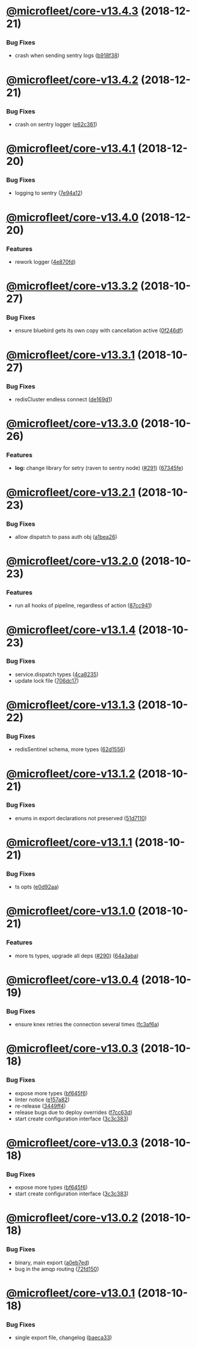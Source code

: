 # [@microfleet/core-v13.4.3](https://github.com/microfleet/core/compare/@microfleet/core-v13.4.2...@microfleet/core-v13.4.3) (2018-12-21)


### Bug Fixes

* crash when sending sentry logs ([b918f38](https://github.com/microfleet/core/commit/b918f38))

# [@microfleet/core-v13.4.2](https://github.com/microfleet/core/compare/@microfleet/core-v13.4.1...@microfleet/core-v13.4.2) (2018-12-21)


### Bug Fixes

* crash on sentry logger ([e62c361](https://github.com/microfleet/core/commit/e62c361))

# [@microfleet/core-v13.4.1](https://github.com/microfleet/core/compare/@microfleet/core-v13.4.0...@microfleet/core-v13.4.1) (2018-12-20)


### Bug Fixes

* logging to sentry ([7e94a12](https://github.com/microfleet/core/commit/7e94a12))

# [@microfleet/core-v13.4.0](https://github.com/microfleet/core/compare/@microfleet/core-v13.3.2...@microfleet/core-v13.4.0) (2018-12-20)


### Features

* rework logger ([4e870fd](https://github.com/microfleet/core/commit/4e870fd))

# [@microfleet/core-v13.3.2](https://github.com/microfleet/core/compare/@microfleet/core-v13.3.1...@microfleet/core-v13.3.2) (2018-10-27)


### Bug Fixes

* ensure bluebird gets its own copy with cancellation active ([0f246df](https://github.com/microfleet/core/commit/0f246df))

# [@microfleet/core-v13.3.1](https://github.com/microfleet/core/compare/@microfleet/core-v13.3.0...@microfleet/core-v13.3.1) (2018-10-27)


### Bug Fixes

* redisCluster endless connect ([de169d1](https://github.com/microfleet/core/commit/de169d1))

# [@microfleet/core-v13.3.0](https://github.com/microfleet/core/compare/@microfleet/core-v13.2.1...@microfleet/core-v13.3.0) (2018-10-26)


### Features

* **log:** change library for setry (raven to sentry node) ([#291](https://github.com/microfleet/core/issues/291)) ([67345fe](https://github.com/microfleet/core/commit/67345fe))

# [@microfleet/core-v13.2.1](https://github.com/microfleet/core/compare/@microfleet/core-v13.2.0...@microfleet/core-v13.2.1) (2018-10-23)


### Bug Fixes

* allow dispatch to pass auth obj ([a1bea26](https://github.com/microfleet/core/commit/a1bea26))

# [@microfleet/core-v13.2.0](https://github.com/microfleet/core/compare/@microfleet/core-v13.1.4...@microfleet/core-v13.2.0) (2018-10-23)


### Features

* run all hooks of pipeline, regardless of action ([87cc941](https://github.com/microfleet/core/commit/87cc941))

# [@microfleet/core-v13.1.4](https://github.com/microfleet/core/compare/@microfleet/core-v13.1.3...@microfleet/core-v13.1.4) (2018-10-23)


### Bug Fixes

* service.dispatch types ([4ca8235](https://github.com/microfleet/core/commit/4ca8235))
* update lock file ([706dc17](https://github.com/microfleet/core/commit/706dc17))

# [@microfleet/core-v13.1.3](https://github.com/microfleet/core/compare/@microfleet/core-v13.1.2...@microfleet/core-v13.1.3) (2018-10-22)


### Bug Fixes

* redisSentinel schema, more types ([62d1556](https://github.com/microfleet/core/commit/62d1556))

# [@microfleet/core-v13.1.2](https://github.com/microfleet/core/compare/@microfleet/core-v13.1.1...@microfleet/core-v13.1.2) (2018-10-21)


### Bug Fixes

* enums in export declarations not preserved ([51d7110](https://github.com/microfleet/core/commit/51d7110))

# [@microfleet/core-v13.1.1](https://github.com/microfleet/core/compare/@microfleet/core-v13.1.0...@microfleet/core-v13.1.1) (2018-10-21)


### Bug Fixes

* ts opts ([e0d92aa](https://github.com/microfleet/core/commit/e0d92aa))

# [@microfleet/core-v13.1.0](https://github.com/microfleet/core/compare/@microfleet/core-v13.0.4...@microfleet/core-v13.1.0) (2018-10-21)


### Features

* more ts types, upgrade all deps ([#290](https://github.com/microfleet/core/issues/290)) ([64a3aba](https://github.com/microfleet/core/commit/64a3aba))

# [@microfleet/core-v13.0.4](https://github.com/microfleet/core/compare/@microfleet/core-v13.0.3...@microfleet/core-v13.0.4) (2018-10-19)


### Bug Fixes

* ensure knex retries the connection several times ([fc3af6a](https://github.com/microfleet/core/commit/fc3af6a))

# [@microfleet/core-v13.0.3](https://github.com/microfleet/core/compare/@microfleet/core-v13.0.2...@microfleet/core-v13.0.3) (2018-10-18)


### Bug Fixes

* expose more types ([bf645f6](https://github.com/microfleet/core/commit/bf645f6))
* linter notice ([e157a82](https://github.com/microfleet/core/commit/e157a82))
* re-release ([3449ff4](https://github.com/microfleet/core/commit/3449ff4))
* release bugs due to deploy overrides ([f7cc63d](https://github.com/microfleet/core/commit/f7cc63d))
* start create configuration interface ([3c3c383](https://github.com/microfleet/core/commit/3c3c383))

# [@microfleet/core-v13.0.3](https://github.com/microfleet/core/compare/@microfleet/core-v13.0.2...@microfleet/core-v13.0.3) (2018-10-18)


### Bug Fixes

* expose more types ([bf645f6](https://github.com/microfleet/core/commit/bf645f6))
* start create configuration interface ([3c3c383](https://github.com/microfleet/core/commit/3c3c383))

# [@microfleet/core-v13.0.2](https://github.com/microfleet/core/compare/@microfleet/core-v13.0.1...@microfleet/core-v13.0.2) (2018-10-18)


### Bug Fixes

* binary, main export ([a0eb7ed](https://github.com/microfleet/core/commit/a0eb7ed))
* bug in the amqp routing ([72fd150](https://github.com/microfleet/core/commit/72fd150))

# [@microfleet/core-v13.0.1](https://github.com/microfleet/core/compare/@microfleet/core-v13.0.0...@microfleet/core-v13.0.1) (2018-10-18)


### Bug Fixes

* single export file, changelog ([baeca33](https://github.com/microfleet/core/commit/baeca33))
